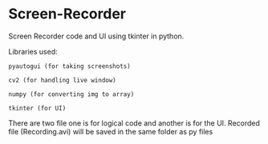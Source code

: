 # Screen-Recorder
Screen Recorder code and UI using tkinter in python.

Libraries used:

    pyautogui (for taking screenshots)
  
    cv2 (for handling live window)
  
    numpy (for converting img to array)
  
    tkinter (for UI)
 
There are two file one is for logical code and another is for the UI.
Recorded file (Recording.avi) will be saved in the same folder as py files
